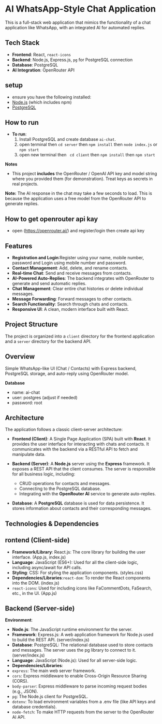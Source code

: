 # AI WhatsApp-Style Chat Application


This is a full-stack web application that mimics the functionality of a chat application like WhatsApp, with an integrated AI for automated replies.

## Tech Stack

- **Frontend**: React, `react-icons`
- **Backend**: Node.js, Express.js, `pg` for PostgreSQL connection
- **Database**: PostgreSQL
- **AI Integration**: OpenRouter API

## setup 

- ensure you have the following installed:
- [Node.js](https://nodejs.org/) (which includes npm)
- [PostgreSQL](https://www.postgresql.org/download/)

## How to run 

- **To run**:
  1. Install PostgreSQL and create database `ai-chat`.
  2. open terminal then `cd server` then `npm install` then `node index.js` or `npm start`
  3. open new terminal then ` cd client` then `npm install` then `npm start`

**Notes**
- This project **includes** the OpenRouter / OpenAI API key and model string where you provided them (for demonstration). Treat keys as secrets in real projects.

**Note:** The AI response in the chat may take a few seconds to load. This is because the application uses a free model from the OpenRouter API to generate replies.

## How to get openrouter api kay

- open (https://openrouter.ai/) and register/login then create api key


## Features
- **Registration and Login**:Register using your name, mobile number, password and Login using mobile number and password.
- **Contact Management**: Add, delete, and rename contacts.
- **Real-time Chat**: Send and receive messages from contacts.
- **AI-Powered Auto-Replies**: The backend integrates with OpenRouter to generate and send  automatic replies.
- **Chat Management**: Clear entire chat histories or delete individual messages.
- **Message Forwarding**: Forward messages to other contacts.
- **Search Functionality**: Search through chats and contacts.
- **Responsive UI**: A clean, modern interface built with React.

## Project Structure

The project is organized into a `client` directory for the frontend application and a `server` directory for the backend API.

## Overview
Simple WhatsApp-like UI (Chat / Contacts) with Express backend, PostgreSQL storage, and auto-reply using OpenRouter model.

**Database**
- name: ai-chat
- user: postgres (adjust if needed)
- password: root



## Architecture

The application follows a classic client-server architecture:

-   **Frontend (Client)**: A Single Page Application (SPA) built with **React**. It provides the user interface for interacting with chats and contacts. It communicates with the backend via a RESTful API to fetch and manipulate data.

-   **Backend (Server)**: A **Node.js** server using the **Express** framework. It exposes a REST API that the client consumes. The server is responsible for all business logic, including:
    -   CRUD operations for contacts and messages.
    -   Connecting to the PostgreSQL database.
    -   Integrating with the **OpenRouter AI** service to generate auto-replies.

-   **Database**: A **PostgreSQL** database is used for data persistence. It stores information about contacts and their corresponding messages.


## Technologies & Dependencies

## rontend (Client-side)
- **Framework/Library**: React.js: The core library for building the user interface. (App.js, index.js) 
- **Language**: JavaScript (ES6+): Used for all the client-side logic, including async/await for API calls.
- **Styling**: CSS: For styling the application components. (styles.css)
- **Dependencies/Libraries**:`react-dom`: To render the React components into the DOM. (index.js)
- `react-icons`: Used for including icons like FaCommentDots, FaSearch, etc., in the UI. (App.js)

## Backend (Server-side)
**Environment**:
- **Node.js**: The JavaScript runtime environment for the server.
- **Framework**: Express.js: A web application framework for Node.js used to build the REST API. (server/index.js)
- **Database**: PostgreSQL: The relational database used to store contacts and messages. The server uses the pg library to connect to it. (server/index.js)
- **Language**: JavaScript (Node.js): Used for all server-side logic.
- **Dependencies/Libraries**:
- `express`: The main web server framework.
- `cors`: Express middleware to enable Cross-Origin Resource Sharing (CORS).
- `body-parser`: Express middleware to parse incoming request bodies (e.g., JSON).
- `pg`: The Node.js client for PostgreSQL.
- `dotenv`: To load environment variables from a .env file (like API keys and database credentials).
- `node-fetch`: To make HTTP requests from the server to the OpenRouter AI API.



